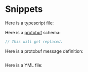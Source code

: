 # Snippets

Here is a typescript file:

<!-- @code(../src/test.ts) -->

Here is a [protobuf](../src/test.proto) schema:

<!-- @code(../src/test.proto, link) -->

```protobuf
// This will get replaced.
```

Here is a protobuf message definition:

<!-- @code(../src/test.proto#Bar) -->

```protobuf
```

Here is a YML file:

<!-- @code(../ridoculous.yml) -->

